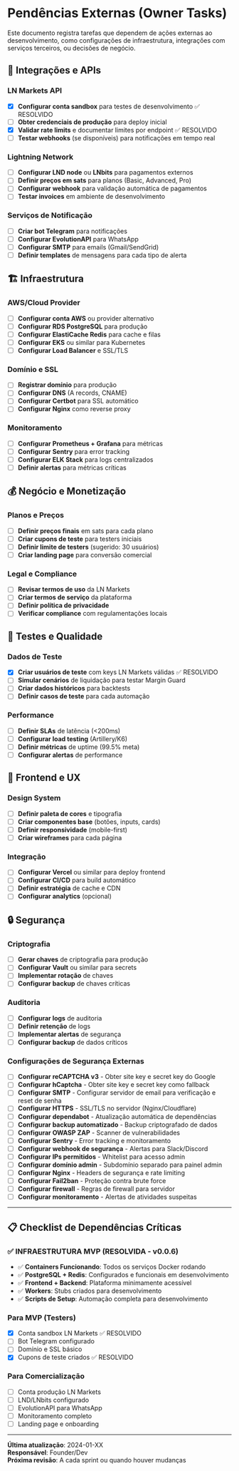 # Pendências Externas (Owner Tasks)

Este documento registra tarefas que dependem de ações externas ao desenvolvimento, como configurações de infraestrutura, integrações com serviços terceiros, ou decisões de negócio.

## 🔑 Integrações e APIs

### LN Markets API
- [x] **Configurar conta sandbox** para testes de desenvolvimento ✅ RESOLVIDO
- [ ] **Obter credenciais de produção** para deploy inicial
- [x] **Validar rate limits** e documentar limites por endpoint ✅ RESOLVIDO
- [ ] **Testar webhooks** (se disponíveis) para notificações em tempo real

### Lightning Network
- [ ] **Configurar LND node** ou **LNbits** para pagamentos externos
- [ ] **Definir preços em sats** para planos (Basic, Advanced, Pro)
- [ ] **Configurar webhook** para validação automática de pagamentos
- [ ] **Testar invoices** em ambiente de desenvolvimento

### Serviços de Notificação
- [ ] **Criar bot Telegram** para notificações
- [ ] **Configurar EvolutionAPI** para WhatsApp
- [ ] **Configurar SMTP** para emails (Gmail/SendGrid)
- [ ] **Definir templates** de mensagens para cada tipo de alerta

## 🏗️ Infraestrutura

### AWS/Cloud Provider
- [ ] **Configurar conta AWS** ou provider alternativo
- [ ] **Configurar RDS PostgreSQL** para produção
- [ ] **Configurar ElastiCache Redis** para cache e filas
- [ ] **Configurar EKS** ou similar para Kubernetes
- [ ] **Configurar Load Balancer** e SSL/TLS

### Domínio e SSL
- [ ] **Registrar domínio** para produção
- [ ] **Configurar DNS** (A records, CNAME)
- [ ] **Configurar Certbot** para SSL automático
- [ ] **Configurar Nginx** como reverse proxy

### Monitoramento
- [ ] **Configurar Prometheus + Grafana** para métricas
- [ ] **Configurar Sentry** para error tracking
- [ ] **Configurar ELK Stack** para logs centralizados
- [ ] **Definir alertas** para métricas críticas

## 💰 Negócio e Monetização

### Planos e Preços
- [ ] **Definir preços finais** em sats para cada plano
- [ ] **Criar cupons de teste** para testers iniciais
- [ ] **Definir limite de testers** (sugerido: 30 usuários)
- [ ] **Criar landing page** para conversão comercial

### Legal e Compliance
- [ ] **Revisar termos de uso** da LN Markets
- [ ] **Criar termos de serviço** da plataforma
- [ ] **Definir política de privacidade**
- [ ] **Verificar compliance** com regulamentações locais

## 🧪 Testes e Qualidade

### Dados de Teste
- [x] **Criar usuários de teste** com keys LN Markets válidas ✅ RESOLVIDO
- [ ] **Simular cenários** de liquidação para testar Margin Guard
- [ ] **Criar dados históricos** para backtests
- [ ] **Definir casos de teste** para cada automação

### Performance
- [ ] **Definir SLAs** de latência (<200ms)
- [ ] **Configurar load testing** (Artillery/K6)
- [ ] **Definir métricas** de uptime (99.5% meta)
- [ ] **Configurar alertas** de performance

## 📱 Frontend e UX

### Design System
- [ ] **Definir paleta de cores** e tipografia
- [ ] **Criar componentes base** (botões, inputs, cards)
- [ ] **Definir responsividade** (mobile-first)
- [ ] **Criar wireframes** para cada página

### Integração
- [ ] **Configurar Vercel** ou similar para deploy frontend
- [ ] **Configurar CI/CD** para build automático
- [ ] **Definir estratégia** de cache e CDN
- [ ] **Configurar analytics** (opcional)

## 🔒 Segurança

### Criptografia
- [ ] **Gerar chaves** de criptografia para produção
- [ ] **Configurar Vault** ou similar para secrets
- [ ] **Implementar rotação** de chaves
- [ ] **Configurar backup** de chaves críticas

### Auditoria
- [ ] **Configurar logs** de auditoria
- [ ] **Definir retenção** de logs
- [ ] **Implementar alertas** de segurança
- [ ] **Configurar backup** de dados críticos

### Configurações de Segurança Externas
- [ ] **Configurar reCAPTCHA v3** - Obter site key e secret key do Google
- [ ] **Configurar hCaptcha** - Obter site key e secret key como fallback
- [ ] **Configurar SMTP** - Configurar servidor de email para verificação e reset de senha
- [ ] **Configurar HTTPS** - SSL/TLS no servidor (Nginx/Cloudflare)
- [ ] **Configurar dependabot** - Atualização automática de dependências
- [ ] **Configurar backup automatizado** - Backup criptografado de dados
- [ ] **Configurar OWASP ZAP** - Scanner de vulnerabilidades
- [ ] **Configurar Sentry** - Error tracking e monitoramento
- [ ] **Configurar webhook de segurança** - Alertas para Slack/Discord
- [ ] **Configurar IPs permitidos** - Whitelist para acesso admin
- [ ] **Configurar domínio admin** - Subdomínio separado para painel admin
- [ ] **Configurar Nginx** - Headers de segurança e rate limiting
- [ ] **Configurar Fail2ban** - Proteção contra brute force
- [ ] **Configurar firewall** - Regras de firewall para servidor
- [ ] **Configurar monitoramento** - Alertas de atividades suspeitas

---

## 📋 Checklist de Dependências Críticas

### ✅ **INFRAESTRUTURA MVP (RESOLVIDA - v0.0.6)**
- ✅ **Containers Funcionando**: Todos os serviços Docker rodando
- ✅ **PostgreSQL + Redis**: Configurados e funcionais em desenvolvimento
- ✅ **Frontend + Backend**: Plataforma minimamente acessível
- ✅ **Workers**: Stubs criados para desenvolvimento
- ✅ **Scripts de Setup**: Automação completa para desenvolvimento

### Para MVP (Testers)
- [x] Conta sandbox LN Markets ✅ RESOLVIDO
- [ ] Bot Telegram configurado
- [ ] Domínio e SSL básico
- [x] Cupons de teste criados ✅ RESOLVIDO

### Para Comercialização
- [ ] Conta produção LN Markets
- [ ] LND/LNbits configurado
- [ ] EvolutionAPI para WhatsApp
- [ ] Monitoramento completo
- [ ] Landing page e onboarding

---

**Última atualização**: 2024-01-XX  
**Responsável**: Founder/Dev  
**Próxima revisão**: A cada sprint ou quando houver mudanças
